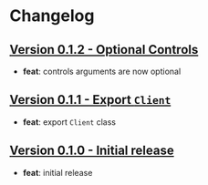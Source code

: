 # Changelog

## [Version 0.1.2 - Optional Controls](https://github.com/csquare-ai/ldapjs-client/releases/tag/0.1.2)

- **feat**: controls arguments are now optional

## [Version 0.1.1 - Export `Client`](https://github.com/csquare-ai/ldapjs-client/releases/tag/0.1.1)

- **feat**: export `Client` class

## [Version 0.1.0 - Initial release](https://github.com/csquare-ai/ldapjs-client/releases/tag/0.1.0)

- **feat**: initial release
